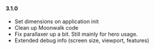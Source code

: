 #### 3.1.0

- Set dimensions on application init
- Clean up Moonwalk code
- Fix parallaxer up a bit. Still mainly for hero usage.
- Extended debug info (screen size, viewport, features)